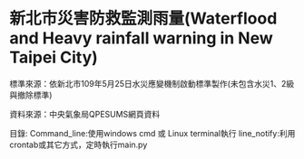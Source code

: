 # 新北市災害防救監測雨量(Waterflood and Heavy rainfall warning in New Taipei City)

標準來源：依新北市109年5月25日水災應變機制啟動標準製作(未包含水災1、2級與撤除標準)

資料來源：中央氣象局QPESUMS網頁資料

目錄:
Command_line:使用windows cmd 或 Linux terminal執行
line_notify:利用crontab或其它方式，定時執行main.py


